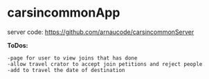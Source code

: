# carsincommonApp

server code: https://github.com/arnaucode/carsincommonServer


**ToDos:**
```
-page for user to view joins that has done
-allow travel crator to accept join petitions and reject people
-add to travel the date of destination
```
